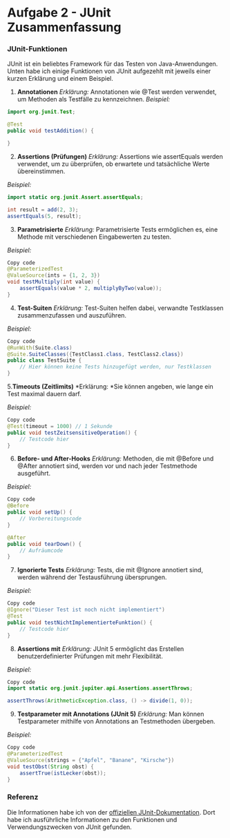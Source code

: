 # Aufgabe 2 - JUnit Zusammenfassung
 
 ### JUnit-Funktionen
 JUnit ist ein beliebtes Framework für das Testen von Java-Anwendungen. Unten habe ich einige Funktionen von JUnit aufgezehlt mit jeweils einer kurzen Erklärung und einem Beispiel.

 1. **Annotationen**
*Erklärung:* Annotationen wie @Test werden verwendet, um Methoden als Testfälle zu kennzeichnen.
*Beispiel:*
```java
import org.junit.Test;

@Test
public void testAddition() {

}
```
2. **Assertions (Prüfungen)**
*Erklärung:* Assertions wie assertEquals werden verwendet, um zu überprüfen, ob erwartete und tatsächliche Werte übereinstimmen.

*Beispiel:*
```java
import static org.junit.Assert.assertEquals;

int result = add(2, 3);
assertEquals(5, result);
```
3. **Parametrisierte**
*Erklärung:* Parametrisierte Tests ermöglichen es, eine Methode mit verschiedenen Eingabewerten zu testen.

*Beispiel:*

```java
Copy code
@ParameterizedTest
@ValueSource(ints = {1, 2, 3})
void testMultiply(int value) {
    assertEquals(value * 2, multiplyByTwo(value));
}
```
4. **Test-Suiten**
*Erklärung:* Test-Suiten helfen dabei, verwandte Testklassen zusammenzufassen und auszuführen.

*Beispiel:*

```java
Copy code
@RunWith(Suite.class)
@Suite.SuiteClasses({TestClass1.class, TestClass2.class})
public class TestSuite {
    // Hier können keine Tests hinzugefügt werden, nur Testklassen
}
```
5.**Timeouts (Zeitlimits)**
*Erklärung: *Sie können angeben, wie lange ein Test maximal dauern darf.

*Beispiel:*

```java
Copy code
@Test(timeout = 1000) // 1 Sekunde
public void testZeitsensitiveOperation() {
    // Testcode hier
}
```
6. **Before- und After-Hooks**
*Erklärung:* Methoden, die mit @Before und @After annotiert sind, werden vor und nach jeder Testmethode ausgeführt.

*Beispiel:*

```java
Copy code
@Before
public void setUp() {
    // Vorbereitungscode
}

@After
public void tearDown() {
    // Aufräumcode
}
```
7. **Ignorierte Tests**
*Erklärung:* Tests, die mit @Ignore annotiert sind, werden während der Testausführung übersprungen.

*Beispiel:*

```java
Copy code
@Ignore("Dieser Test ist noch nicht implementiert")
@Test
public void testNichtImplementierteFunktion() {
    // Testcode hier
}
```
8. **Assertions mit**
*Erklärung:* JUnit 5 ermöglicht das Erstellen benutzerdefinierter Prüfungen mit mehr Flexibilität.

*Beispiel:*

```java
Copy code
import static org.junit.jupiter.api.Assertions.assertThrows;

assertThrows(ArithmeticException.class, () -> divide(1, 0));
```
9. **Testparameter mit Annotations (JUnit 5)**
*Erklärung:* Man können Testparameter mithilfe von Annotations an Testmethoden übergeben.

*Beispiel:*

```java
Copy code
@ParameterizedTest
@ValueSource(strings = {"Apfel", "Banane", "Kirsche"})
void testObst(String obst) {
    assertTrue(istLecker(obst));
}
```
### Referenz
Die Informationen habe ich von der [offiziellen JUnit-Dokumentation](https://junit.org/junit5/docs/current/user-guide/). Dort habe ich ausführliche Informationen zu den Funktionen und Verwendungszwecken von JUnit gefunden.
